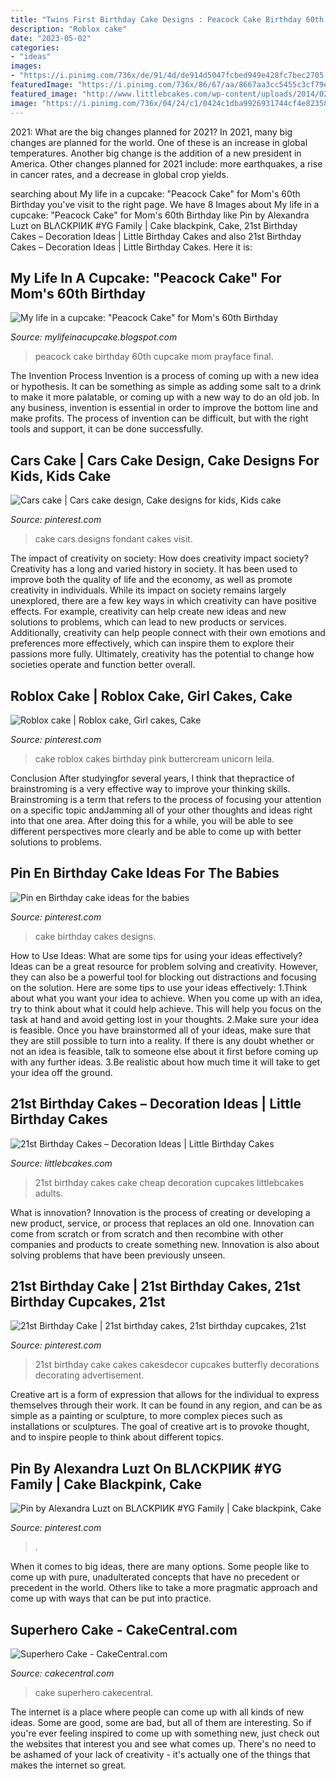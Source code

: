 ```yaml
---
title: "Twins First Birthday Cake Designs : Peacock Cake Birthday 60th Cupcake Mom Prayface Final"
description: "Roblox cake"
date: "2023-05-02"
categories:
- "ideas"
images:
- "https://i.pinimg.com/736x/de/91/4d/de914d5047fcbed949e428fc7bec2705.jpg"
featuredImage: "https://i.pinimg.com/736x/86/67/aa/8667aa3cc5455c3cf79edc1eb320b707.jpg"
featured_image: "http://www.littlebcakes.com/wp-content/uploads/2014/02/21st-Birthday-Cake-Images.jpg"
image: "https://i.pinimg.com/736x/04/24/c1/0424c1dba9926931744cf4e82358acfc---birthday-cakes-birthday-cake-designs.jpg"
---
```



2021: What are the big changes planned for 2021?
In 2021, many big changes are planned for the world. One of these is an increase in global temperatures. Another big change is the addition of a new president in America. Other changes planned for 2021 include: more earthquakes, a rise in cancer rates, and a decrease in global crop yields.

	

		
searching about My life in a cupcake: &quot;Peacock Cake&quot; for Mom&#039;s 60th Birthday you've visit to the right page. We have 8 Images about My life in a cupcake: &quot;Peacock Cake&quot; for Mom&#039;s 60th Birthday like Pin by Alexandra Luzt on BLΛCKPIИK #YG Family | Cake blackpink, Cake, 21st Birthday Cakes – Decoration Ideas | Little Birthday Cakes and also 21st Birthday Cakes – Decoration Ideas | Little Birthday Cakes. Here it is:
		
    
## My Life In A Cupcake: &quot;Peacock Cake&quot; For Mom&#039;s 60th Birthday

<img loading=lazy src="https://4.bp.blogspot.com/-uDyYztyAC0U/UClZW0g2lKI/AAAAAAAAADQ/3j2PQ46lWBA/s1600/peacock+cake+01192012.jpg" onerror="this.onerror=null;this.src='https://tse3.mm.bing.net/th?id=OIP.FLLqKWsED8DiB063YqlC3QHaJ4&amp;pid=15.1';" alt="My life in a cupcake: &quot;Peacock Cake&quot; for Mom&#039;s 60th Birthday">

_Source: mylifeinacupcake.blogspot.com_

>peacock cake birthday 60th cupcake mom prayface final. 

	

The Invention Process
Invention is a process of coming up with a new idea or hypothesis. It can be something as simple as adding some salt to a drink to make it more palatable, or coming up with a new way to do an old job. In any business, invention is essential in order to improve the bottom line and make profits. The process of invention can be difficult, but with the right tools and support, it can be done successfully.

    
## Cars Cake | Cars Cake Design, Cake Designs For Kids, Kids Cake

<img loading=lazy src="https://i.pinimg.com/736x/7d/66/91/7d6691fcda20e8be5dad62dd93f801cf.jpg" onerror="this.onerror=null;this.src='https://tse2.mm.bing.net/th?id=OIP.6buXUgEDA8mKFnpPu5nYpwHaJ4&amp;pid=15.1';" alt="Cars cake | Cars cake design, Cake designs for kids, Kids cake">

_Source: pinterest.com_

>cake cars designs fondant cakes visit. 

	

The impact of creativity on society: How does creativity impact society?
Creativity has a long and varied history in society. It has been used to improve both the quality of life and the economy, as well as promote creativity in individuals. While its impact on society remains largely unexplored, there are a few key ways in which creativity can have positive effects. For example, creativity can help create new ideas and new solutions to problems, which can lead to new products or services. Additionally, creativity can help people connect with their own emotions and preferences more effectively, which can inspire them to explore their passions more fully. Ultimately, creativity has the potential to change how societies operate and function better overall.

    
## Roblox Cake | Roblox Cake, Girl Cakes, Cake

<img loading=lazy src="https://i.pinimg.com/736x/86/67/aa/8667aa3cc5455c3cf79edc1eb320b707.jpg" onerror="this.onerror=null;this.src='https://tse3.mm.bing.net/th?id=OIP.a90Ppy2c2QVukA1EKoaJGwHaJ4&amp;pid=15.1';" alt="Roblox cake | Roblox cake, Girl cakes, Cake">

_Source: pinterest.com_

>cake roblox cakes birthday pink buttercream unicorn leila. 

	

Conclusion
After studyingfor several years, I think that thepractice of brainstroming is a very effective way to improve your thinking skills. Brainstroming is a term that refers to the process of focusing your attention on a specific topic andJamming all of your other thoughts and ideas right into that one area. After doing this for a while, you will be able to see different perspectives more clearly and be able to come up with better solutions to problems.

    
## Pin En Birthday Cake Ideas For The Babies

<img loading=lazy src="https://i.pinimg.com/736x/04/24/c1/0424c1dba9926931744cf4e82358acfc---birthday-cakes-birthday-cake-designs.jpg" onerror="this.onerror=null;this.src='https://tse1.mm.bing.net/th?id=OIP.-KMrQf5e4gOFfaRKKqwnHAHaLH&amp;pid=15.1';" alt="Pin en Birthday cake ideas for the babies">

_Source: pinterest.com_

>cake birthday cakes designs. 

	

How to Use Ideas: What are some tips for using your ideas effectively?
Ideas can be a great resource for problem solving and creativity. However, they can also be a powerful tool for blocking out distractions and focusing on the solution. Here are some tips to use your ideas effectively:
1.Think about what you want your idea to achieve. When you come up with an idea, try to think about what it could help achieve. This will help you focus on the task at hand and avoid getting lost in your thoughts.
2.Make sure your idea is feasible. Once you have brainstormed all of your ideas, make sure that they are still possible to turn into a reality. If there is any doubt whether or not an idea is feasible, talk to someone else about it first before coming up with any further ideas.
3.Be realistic about how much time it will take to get your idea off the ground.

    
## 21st Birthday Cakes – Decoration Ideas | Little Birthday Cakes

<img loading=lazy src="http://www.littlebcakes.com/wp-content/uploads/2014/02/21st-Birthday-Cake-Images.jpg" onerror="this.onerror=null;this.src='https://tse1.mm.bing.net/th?id=OIP.-AMWZX2gyPz_UG0hgZ_LWwHaJ4&amp;pid=15.1';" alt="21st Birthday Cakes – Decoration Ideas | Little Birthday Cakes">

_Source: littlebcakes.com_

>21st birthday cakes cake cheap decoration cupcakes littlebcakes adults. 

	

What is innovation?
Innovation is the process of creating or developing a new product, service, or process that replaces an old one. Innovation can come from scratch or from scratch and then recombine with other companies and products to create something new. Innovation is also about solving problems that have been previously unseen.

    
## 21st Birthday Cake | 21st Birthday Cakes, 21st Birthday Cupcakes, 21st

<img loading=lazy src="https://i.pinimg.com/736x/46/7a/50/467a508403ef5551408631e7a47651fb.jpg" onerror="this.onerror=null;this.src='https://tse1.mm.bing.net/th?id=OIP.o08547aNM9714wFGMGr3SAHaJ4&amp;pid=15.1';" alt="21st Birthday Cake | 21st birthday cakes, 21st birthday cupcakes, 21st">

_Source: pinterest.com_

>21st birthday cake cakes cakesdecor cupcakes butterfly decorations decorating advertisement. 

	

Creative art is a form of expression that allows for the individual to express themselves through their work. It can be found in any region, and can be as simple as a painting or sculpture, to more complex pieces such as installations or sculptures. The goal of creative art is to provoke thought, and to inspire people to think about different topics.

    
## Pin By Alexandra Luzt On BLΛCKPIИK #YG Family | Cake Blackpink, Cake

<img loading=lazy src="https://i.pinimg.com/736x/de/91/4d/de914d5047fcbed949e428fc7bec2705.jpg" onerror="this.onerror=null;this.src='https://tse2.mm.bing.net/th?id=OIP.hM0QD_HuSwuRlzxo_63vRwHaJA&amp;pid=15.1';" alt="Pin by Alexandra Luzt on BLΛCKPIИK #YG Family | Cake blackpink, Cake">

_Source: pinterest.com_

>. 

	

When it comes to big ideas, there are many options. Some people like to come up with pure, unadulterated concepts that have no precedent or precedent in the world. Others like to take a more pragmatic approach and come up with ways that can be put into practice. 

    
## Superhero Cake - CakeCentral.com

<img loading=lazy src="http://cdn001.cakecentral.com/gallery/2017/02/900_superhero-cake-50098PwisL.jpg" onerror="this.onerror=null;this.src='https://tse3.mm.bing.net/th?id=OIP.Q4bozDv0ffrhz_Ecjf2s_wHaHA&amp;pid=15.1';" alt="Superhero Cake - CakeCentral.com">

_Source: cakecentral.com_

>cake superhero cakecentral. 

	

The internet is a place where people can come up with all kinds of new ideas. Some are good, some are bad, but all of them are interesting. So if you're ever feeling inspired to come up with something new, just check out the websites that interest you and see what comes up. There's no need to be ashamed of your lack of creativity - it's actually one of the things that makes the internet so great.


